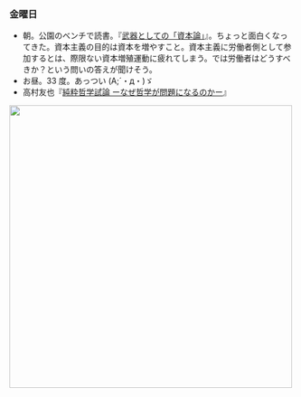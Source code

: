 ### 金曜日

* 朝。公園のベンチで読書。『[武器としての「資本論」](https://www.amazon.co.jp/%E6%AD%A6%E5%99%A8%E3%81%A8%E3%81%97%E3%81%A6%E3%81%AE%E3%80%8C%E8%B3%87%E6%9C%AC%E8%AB%96%E3%80%8D-%E7%99%BD%E4%BA%95-%E8%81%A1/dp/4492212418)』。ちょっと面白くなってきた。資本主義の目的は資本を増やすこと。資本主義に労働者側として参加するとは、際限ない資本増殖運動に疲れてしまう。では労働者はどうすべきか？という問いの答えが聞けそう。
* お昼。33 度。あっつい (A;´・д・)ゞ 
* 高村友也『[純粋哲学試論 ーなぜ哲学が問題になるのかー](https://x.com/tomoyatakamura/status/1801265761350214019)』

<img src="https://i.imgur.com/plOysEv.jpg" width="500">